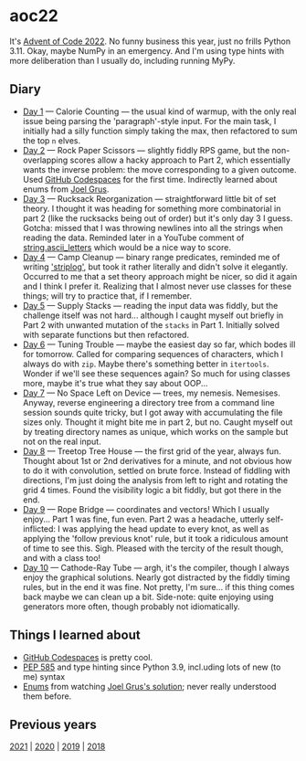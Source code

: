 # aoc22

It's [Advent of Code 2022](https://adventofcode.com/). No funny business this year, just no frills Python 3.11. Okay, maybe NumPy in an emergency. And I'm using type hints with more deliberation than I usually do, including running MyPy.


## Diary

- [Day 1](day01.py) &mdash; Calorie Counting &mdash; the usual kind of warmup, with the only real issue being parsing the 'paragraph'-style input. For the main task, I initially had a silly function simply taking the max, then refactored to sum the top `n` elves.
- [Day 2](day02.py) &mdash; Rock Paper Scissors &mdash; slightly fiddly RPS game, but the non-overlapping scores allow a hacky approach to Part 2, which essentially wants the inverse problem: the move corresponding to a given outcome. Used [GitHub Codespaces](https://github.com/features/codespaces) for the first time. Indirectly learned about enums from [Joel Grus](https://www.youtube.com/watch?v=Tbm4ycpq2ic).
- [Day 3](day03.py) &mdash; Rucksack Reorganization &mdash; straightforward little bit of set theory. I thought it was heading for something more combinatorial in part 2 (like the rucksacks being out of order) but it's only day 3 I guess. Gotcha: missed that I was throwing newlines into all the strings when reading the data. Reminded later in a YouTube comment of [string.ascii_letters](https://docs.python.org/3/library/string.html#string.ascii_letters) which would be a nice way to score.
- [Day 4](day04.py) &mdash; Camp Cleanup &mdash; binary range predicates, reminded me of writing ['striplog'](https://github.com/agilescientific/striplog/blob/main/striplog/interval.py#L316-L335), but took it rather literally and didn't solve it elegantly. Occurred to me that a set theory approach might be nicer, so did it again and I think I prefer it. Realizing that I almost never use classes for these things; will try to practice that, if I remember.
- [Day 5](day05.py) &mdash; Supply Stacks &mdash; reading the input data was fiddly, but the challenge itself was not hard... although I caught myself out briefly in Part 2 with unwanted mutation of the `stacks` in Part 1. Initially solved with separate functions but then refactored.
- [Day 6](day06.py) &mdash; Tuning Trouble &mdash; maybe the easiest day so far, which bodes ill for tomorrow. Called for comparing sequences of characters, which I always do with `zip`. Maybe there's something better in `itertools`. Wonder if we'll see these sequences again? So much for using classes more, maybe it's true what they say about OOP...
- [Day 7](day07.py) &mdash; No Space Left on Device &mdash; trees, my nemesis. Nemesises. Anyway, reverse engineering a directory tree from a command line session sounds quite tricky, but I got away with accumulating the file sizes only. Thought it might bite me in part 2, but no. Caught myself out by treating directory names as unique, which works on the sample but not on the real input.
- [Day 8](day08.py) &mdash; Treetop Tree House &mdash; the first grid of the year, always fun. Thought about 1st or 2nd derivatives for a minute, and not obvious how to do it with convolution, settled on brute force. Instead of fiddling with directions, I'm just doing the analysis from left to right and rotating the grid 4 times. Found the visibility logic a bit fiddly, but got there in the end.
- [Day 9](day09.py) &mdash; Rope Bridge &mdash; coordinates and vectors! Which I usually enjoy... Part 1 was fine, fun even. Part 2 was a headache, utterly self-inflicted: I was applying the head update to every knot, as well as applying the 'follow previous knot' rule, but it took a ridiculous amount of time to see this. Sigh. Pleased with the tercity of the result though, and with a class too!
- [Day 10](day10.py) &mdash; Cathode-Ray Tube &mdash; argh, it's the compiler, though I always enjoy the graphical solutions. Nearly got distracted by the fiddly timing rules, but in the end it was fine. Not pretty, I'm sure... if this thing comes back maybe we can clean up a bit. Side-note: quite enjoying using generators more often, though probably not idiomatically.


## Things I learned about

- [GitHub Codespaces](https://github.com/features/codespaces) is pretty cool.
- [PEP 585](https://peps.python.org/pep-0585/) and type hinting since Python 3.9, incl.uding lots of new (to me) syntax
- [Enums](https://docs.python.org/3/library/enum.html) from watching [Joel Grus's solution](https://www.youtube.com/watch?v=Tbm4ycpq2ic); never really understood them before.


## Previous years

[2021](https://github.com/kwinkunks/aoc21)  |  [2020](https://github.com/kwinkunks/aoc20)  |  [2019](https://github.com/kwinkunks/aoc19)  |  [2018](https://github.com/kwinkunks/aoc18)
